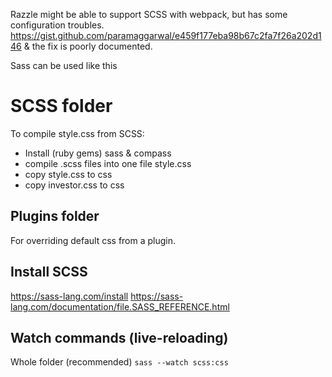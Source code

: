 Razzle might be able to support SCSS with webpack, but has some configuration troubles.
https://gist.github.com/paramaggarwal/e459f177eba98b67c2fa7f26a202d146 & the fix is poorly documented.

Sass can be used like this


# SCSS folder
To compile style.css from SCSS:
- Install (ruby gems) sass & compass
- compile .scss files into one file style.css
- copy style.css to css
- copy investor.css to css

## Plugins folder
For overriding default css from a plugin.

## Install SCSS
https://sass-lang.com/install
https://sass-lang.com/documentation/file.SASS_REFERENCE.html

## Watch commands (live-reloading)
Whole folder (recommended) `sass --watch scss:css`
